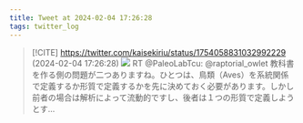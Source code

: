 ```yaml
---
title: Tweet at 2024-02-04 17:26:28
tags: twitter_log
---
```


> [!CITE] https://twitter.com/kaisekiriu/status/1754058831032992229 (2024-02-04 17:26:28)
> ![](https://twitter.com/kaisekiriu/status/1754058831032992229)
> RT @PaleoLabTcu: @raptorial_owlet 教科書を作る側の問題が二つありますね。ひとつは、鳥類（Aves）を系統関係で定義するか形質で定義するかを先に決めておく必要があります。しかし前者の場合は解析によって流動的ですし、後者は１つの形質で定義しようとす…
